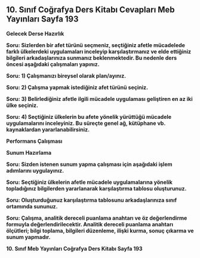 ## 10. Sınıf Coğrafya Ders Kitabı Cevapları Meb Yayınları Sayfa 193

**Gelecek Derse Hazırlık**

**Soru: Sizlerden bir afet türünü seçmeniz, seçtiğiniz afetle mücadelede farklı ülkelerdeki uygulamaları inceleyip karşılaştırmanız ve elde ettiğiniz bilgileri arkadaşlarınıza sunmanız beklenmektedir. Bu nedenle ders öncesi aşağıdaki çalışmaları yapınız.**

**Soru: 1) Çalışmanızı bireysel olarak plan/ayınız.**

**Soru: 2) Çalışma yapmak istediğiniz afet türünü seçiniz.**

**Soru: 3) Belirlediğiniz afetle ilgili mücadele uygulaması geliştiren en az iki ülke seçiniz.**

**Soru: 4) Seçtiğiniz ülkelerin bu afete yönelik yürüttüğü mücadele uygulamalarını inceleyiniz. Bu süreçte genel ağ, kütüphane vb. kaynaklardan yararlanabilirsiniz.**

**Performans Çalışması**

**Sunum Hazırlama**

**Soru: Sizden istenen sunum yapma çalışması için aşağıdaki işlem adımlarını uygulayınız.**

**Soru: Seçtiğiniz ülkelerin afetle mücadele uygulamalarına yönelik topladığınız bilgilerden yararlanarak karşılaştırma tablosu oluşturunuz.**

**Soru: Oluşturduğunuz karşılaştırma tablosunu arkadaşlarınıza sınıf ortamında sununuz.**

**Soru: Çalışma, analitik dereceli puanlama anahtarı ve öz değerlendirme formuyla değerlendirilecektir. Analitik dereceli puanlama anahtarı ölçütleri; bilgi toplama, bilgileri düzenleme, ilişki kurma, sonuç çıkarma ve sunum yapmadır.**

**10. Sınıf Meb Yayınları Coğrafya Ders Kitabı Sayfa 193**